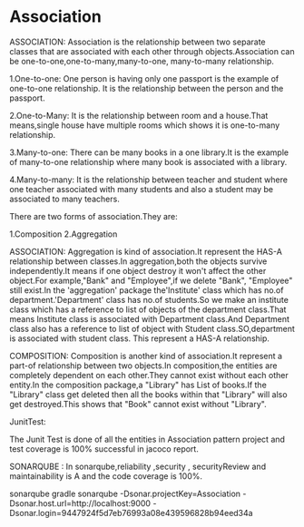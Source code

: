 # Association
ASSOCIATION:
         Association is the relationship between two separate classes that are associated
 with each other through objects.Association can be one-to-one,one-to-many,many-to-one,
 many-to-many relationship.
 
1.One-to-one:
         One person is having only one passport is the example of one-to-one relationship.
It is the relationship between the person and the passport.
 
2.One-to-Many:
         It is the relationship between room and a house.That means,single house have 
multiple rooms which shows it is one-to-many relationship.
    
 
3.Many-to-one:
       There can be many books in a one library.It is the example of many-to-one 
relationship where many book is associated with a library.
   
4.Many-to-many:
       It is the relationship between teacher and student where one teacher associated
with many students and also a student may be associated to many teachers.

There are two forms of association.They are:

1.Composition
2.Aggregation
         

ASSOCIATION:
      Aggregation is kind of association.It represent the HAS-A relationship between 
classes.In aggregation,both the objects survive independently.It means if one object 
destroy it won't affect the other object.For example,"Bank" and "Employee",if we delete 
"Bank", "Employee" still exist.In the 'aggregation' package the'Institute' class which has
no.of department.'Department' class has no.of students.So we make an institute class
which has a reference to list of objects of the department class.That means Institute
class is associated with Department class.And Department class also has a reference
to list of object with Student class.SO,department is associated with student class.
This represent a HAS-A relationship.

COMPOSITION:
     Composition is another kind of association.It represent a part-of relationship
between two objects.In composition,the entities are completely dependent on each 
other.They cannot exist without each other entity.In the composition package,a 
"Library" has List of books.If the "Library" class get deleted then all the books within that
"Library" will also get destroyed.This shows that "Book" cannot exist without "Library".    

JunitTest:
      
   The  Junit Test is done of all the entities in  Association pattern project and test coverage is
100% successful in jacoco report.

       
  SONARQUBE :
          In sonarqube,reliability ,security , securityReview and maintainability is A and 
the code coverage is 100%. 
  

sonarqube
gradle sonarqube 
  -Dsonar.projectKey=Association 
  -Dsonar.host.url=http://localhost:9000
  -Dsonar.login=9447924f5d7eb76993a08e439596828b94eed34a